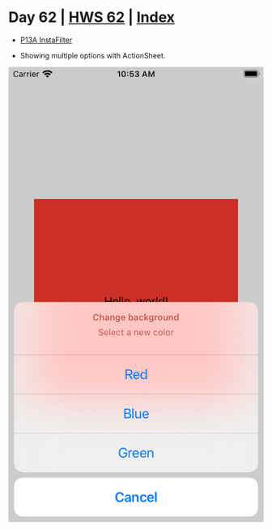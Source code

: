 # Day 62 | [HWS 62](https://www.hackingwithswift.com/100/swiftui/62) | [Index](https://github.com/JulesMoorhouse/100DaysOfSwiftUI/blob/main/README.md)

 - [P13A InstaFilter](https://github.com/JulesMoorhouse/100DaysOfSwiftUI/blob/main/P13A%20InstaFilter/P13A%20InstaFilter/ContentView.swift)
 
 - Showing multiple options with ActionSheet.

<img src="../Images/day62a.png" />

